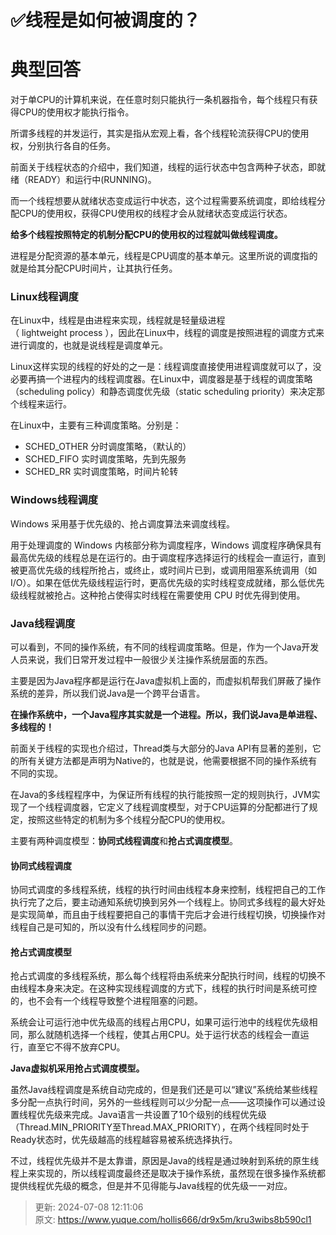 # ✅线程是如何被调度的？

# 典型回答


对于单CPU的计算机来说，在任意时刻只能执行一条机器指令，每个线程只有获得CPU的使用权才能执行指令。



所谓多线程的并发运行，其实是指从宏观上看，各个线程轮流获得CPU的使用权，分别执行各自的任务。



前面关于线程状态的介绍中，我们知道，线程的运行状态中包含两种子状态，即就绪（READY）和运行中(RUNNING)。



而一个线程想要从就绪状态变成运行中状态，这个过程需要系统调度，即给线程分配CPU的使用权，获得CPU使用权的线程才会从就绪状态变成运行状态。



**给多个线程按照特定的机制分配CPU的使用权的过程就叫做线程调度。**



进程是分配资源的基本单元，线程是CPU调度的基本单元。这里所说的调度指的就是给其分配CPU时间片，让其执行任务。



### Linux线程调度


在Linux中，线程是由进程来实现，线程就是轻量级进程（ lightweight process ），因此在Linux中，线程的调度是按照进程的调度方式来进行调度的，也就是说线程是调度单元。



Linux这样实现的线程的好处的之一是：线程调度直接使用进程调度就可以了，没必要再搞一个进程内的线程调度器。在Linux中，调度器是基于线程的调度策略（scheduling policy）和静态调度优先级（static scheduling priority）来决定那个线程来运行。



在Linux中，主要有三种调度策略。分别是：



+ SCHED_OTHER 分时调度策略，（默认的）
+ SCHED_FIFO 实时调度策略，先到先服务
+ SCHED_RR 实时调度策略，时间片轮转



### Windows线程调度


Windows 采用基于优先级的、抢占调度算法来调度线程。



用于处理调度的 Windows 内核部分称为调度程序，Windows 调度程序确保具有最高优先级的线程总是在运行的。由于调度程序选择运行的线程会一直运行，直到被更高优先级的线程所抢占，或终止，或时间片已到，或调用阻塞系统调用（如 I/O）。如果在低优先级线程运行时，更高优先级的实时线程变成就绪，那么低优先级线程就被抢占。这种抢占使得实时线程在需要使用 CPU 时优先得到使用。



### Java线程调度


可以看到，不同的操作系统，有不同的线程调度策略。但是，作为一个Java开发人员来说，我们日常开发过程中一般很少关注操作系统层面的东西。



主要是因为Java程序都是运行在Java虚拟机上面的，而虚拟机帮我们屏蔽了操作系统的差异，所以我们说Java是一个跨平台语言。



**在操作系统中，一个Java程序其实就是一个进程。所以，我们说Java是单进程、多线程的！**



前面关于线程的实现也介绍过，Thread类与大部分的Java API有显著的差别，它的所有关键方法都是声明为Native的，也就是说，他需要根据不同的操作系统有不同的实现。



在Java的多线程程序中，为保证所有线程的执行能按照一定的规则执行，JVM实现了一个线程调度器，它定义了线程调度模型，对于CPU运算的分配都进行了规定，按照这些特定的机制为多个线程分配CPU的使用权。



主要有两种调度模型：**协同式线程调度**和**抢占式调度模型**。



#### 协同式线程调度


协同式调度的多线程系统，线程的执行时间由线程本身来控制，线程把自己的工作执行完了之后，要主动通知系统切换到另外一个线程上。协同式多线程的最大好处是实现简单，而且由于线程要把自己的事情干完后才会进行线程切换，切换操作对线程自己是可知的，所以没有什么线程同步的问题。



#### 抢占式调度模型


抢占式调度的多线程系统，那么每个线程将由系统来分配执行时间，线程的切换不由线程本身来决定。在这种实现线程调度的方式下，线程的执行时间是系统可控的，也不会有一个线程导致整个进程阻塞的问题。



系统会让可运行池中优先级高的线程占用CPU，如果可运行池中的线程优先级相同，那么就随机选择一个线程，使其占用CPU。处于运行状态的线程会一直运行，直至它不得不放弃CPU。



**Java虚拟机采用抢占式调度模型。**



虽然Java线程调度是系统自动完成的，但是我们还是可以“建议”系统给某些线程多分配一点执行时间，另外的一些线程则可以少分配一点——这项操作可以通过设置线程优先级来完成。Java语言一共设置了10个级别的线程优先级（Thread.MIN_PRIORITY至Thread.MAX_PRIORITY），在两个线程同时处于Ready状态时，优先级越高的线程越容易被系统选择执行。



不过，线程优先级并不是太靠谱，原因是Java的线程是通过映射到系统的原生线程上来实现的，所以线程调度最终还是取决于操作系统，虽然现在很多操作系统都提供线程优先级的概念，但是并不见得能与Java线程的优先级一一对应。



> 更新: 2024-07-08 12:11:06  
> 原文: <https://www.yuque.com/hollis666/dr9x5m/kru3wibs8b590cl1>